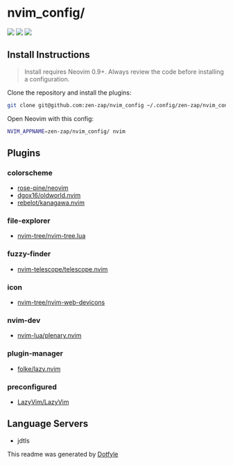 # nvim_config/

<a href="https://dotfyle.com/zen-zap/nvimconfig"><img src="https://dotfyle.com/zen-zap/nvimconfig/badges/plugins?style=flat" /></a>
<a href="https://dotfyle.com/zen-zap/nvimconfig"><img src="https://dotfyle.com/zen-zap/nvimconfig/badges/leaderkey?style=flat" /></a>
<a href="https://dotfyle.com/zen-zap/nvimconfig"><img src="https://dotfyle.com/zen-zap/nvimconfig/badges/plugin-manager?style=flat" /></a>


## Install Instructions

 > Install requires Neovim 0.9+. Always review the code before installing a configuration.

Clone the repository and install the plugins:

```sh
git clone git@github.com:zen-zap/nvim_config ~/.config/zen-zap/nvim_config
```

Open Neovim with this config:

```sh
NVIM_APPNAME=zen-zap/nvim_config/ nvim
```

## Plugins

### colorscheme

+ [rose-pine/neovim](https://dotfyle.com/plugins/rose-pine/neovim)
+ [dgox16/oldworld.nvim](https://dotfyle.com/plugins/dgox16/oldworld.nvim)
+ [rebelot/kanagawa.nvim](https://dotfyle.com/plugins/rebelot/kanagawa.nvim)
### file-explorer

+ [nvim-tree/nvim-tree.lua](https://dotfyle.com/plugins/nvim-tree/nvim-tree.lua)
### fuzzy-finder

+ [nvim-telescope/telescope.nvim](https://dotfyle.com/plugins/nvim-telescope/telescope.nvim)
### icon

+ [nvim-tree/nvim-web-devicons](https://dotfyle.com/plugins/nvim-tree/nvim-web-devicons)
### nvim-dev

+ [nvim-lua/plenary.nvim](https://dotfyle.com/plugins/nvim-lua/plenary.nvim)
### plugin-manager

+ [folke/lazy.nvim](https://dotfyle.com/plugins/folke/lazy.nvim)
### preconfigured

+ [LazyVim/LazyVim](https://dotfyle.com/plugins/LazyVim/LazyVim)
## Language Servers

+ jdtls


 This readme was generated by [Dotfyle](https://dotfyle.com)

